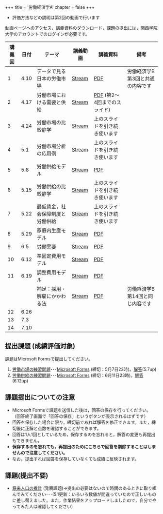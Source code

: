 +++
title = '労働経済学A'
chapter = false
+++

- 評価方法などの説明は第2回の動画で行います

動画ページへのアクセス，講義資料のダウンロード，課題の提出には，関西学院大学のアカウントでのログインが必要です。

|講義回|日付|テーマ|講義動画|講義資料|備考|
|-|-|-|-|-|-|
|1|4.10|データで見る日本の労働市場|[Stream](https://kwanseio365-my.sharepoint.com/:v:/g/personal/ikj20657_nuc_kwansei_ac_jp/EVhmRp_lBhdPmo2BiT6IhxgBC8C0ycxK9LQWLGEajIIXsQ?e=YMgaRN)|[PDF](https://kwanseio365-my.sharepoint.com/:b:/g/personal/ikj20657_nuc_kwansei_ac_jp/EUnvEpiZjixLtbXb_1rRTR8B6rIY5-FzOpMf3HZpLvbsCw?e=m9opYT)|労働経済学B第3回と共通の内容です
|2|4.17| 労働市場における需要と供給 | [Stream](https://kwanseio365-my.sharepoint.com/:v:/g/personal/ikj20657_nuc_kwansei_ac_jp/ES2j43msB_1Fm26TdhH5gp4BcYKqjOCCLPzAqY5EF4el5A?nav=eyJyZWZlcnJhbEluZm8iOnsicmVmZXJyYWxBcHAiOiJPbmVEcml2ZUZvckJ1c2luZXNzIiwicmVmZXJyYWxBcHBQbGF0Zm9ybSI6IldlYiIsInJlZmVycmFsTW9kZSI6InZpZXciLCJyZWZlcnJhbFZpZXciOiJNeUZpbGVzTGlua0NvcHkifX0&e=S1uV22) | [PDF](https://kwanseio365-my.sharepoint.com/:b:/g/personal/ikj20657_nuc_kwansei_ac_jp/EQ59k8s3s2JBsxJm-hRu0UwBKvlZxlcjaO7TRcPhSwd_Rw?e=KqIiNf) (第2〜4回までのスライド) |
|3|4.24| 労働市場の比較静学 | [Stream](https://kwanseio365-my.sharepoint.com/:v:/g/personal/ikj20657_nuc_kwansei_ac_jp/EY86ldo0cFBKrmmIIsNfyhYBTjFlsOJDIcyFjpO3NxlpEw?nav=eyJyZWZlcnJhbEluZm8iOnsicmVmZXJyYWxBcHAiOiJPbmVEcml2ZUZvckJ1c2luZXNzIiwicmVmZXJyYWxBcHBQbGF0Zm9ybSI6IldlYiIsInJlZmVycmFsTW9kZSI6InZpZXciLCJyZWZlcnJhbFZpZXciOiJNeUZpbGVzTGlua0NvcHkifX0&e=zH8dxu) | 上のスライドを引き続き使います |
|4|5.1| 労働市場分析の応用例 | [Stream](https://kwanseio365-my.sharepoint.com/:v:/g/personal/ikj20657_nuc_kwansei_ac_jp/ETT0U6BJ4KxIjtwg6UZbYMcBKFuogffV-8pQzM5YW0NnDg?nav=eyJyZWZlcnJhbEluZm8iOnsicmVmZXJyYWxBcHAiOiJPbmVEcml2ZUZvckJ1c2luZXNzIiwicmVmZXJyYWxBcHBQbGF0Zm9ybSI6IldlYiIsInJlZmVycmFsTW9kZSI6InZpZXciLCJyZWZlcnJhbFZpZXciOiJNeUZpbGVzTGlua0NvcHkifX0&e=hIaaU1) | 上のスライドを引き続き使います |
|5|5.8| 労働供給モデル | [Stream](https://kwanseio365-my.sharepoint.com/:v:/g/personal/ikj20657_nuc_kwansei_ac_jp/ESp1mFrJPxZJrIdHDVx35mkBYNdSEK9ESphsW9Ak6Fsvyw?nav=eyJyZWZlcnJhbEluZm8iOnsicmVmZXJyYWxBcHAiOiJPbmVEcml2ZUZvckJ1c2luZXNzIiwicmVmZXJyYWxBcHBQbGF0Zm9ybSI6IldlYiIsInJlZmVycmFsTW9kZSI6InZpZXciLCJyZWZlcnJhbFZpZXciOiJNeUZpbGVzTGlua0NvcHkifX0&e=n714ft) | [PDF](https://kwanseio365-my.sharepoint.com/:b:/g/personal/ikj20657_nuc_kwansei_ac_jp/Ec2l0D6Y8GVNo8sxUbmZpRwB4C6iowxd0zGE9eRPA50ANg?e=q2cnAM) |  |
|6|5.15| 労働供給の比較静学 | [Stream](https://kwanseio365-my.sharepoint.com/:v:/g/personal/ikj20657_nuc_kwansei_ac_jp/EfWHQ41PLaZBhkjDoDdQVJcBGVipuBxmBDmxDuSxiavqXw?nav=eyJyZWZlcnJhbEluZm8iOnsicmVmZXJyYWxBcHAiOiJPbmVEcml2ZUZvckJ1c2luZXNzIiwicmVmZXJyYWxBcHBQbGF0Zm9ybSI6IldlYiIsInJlZmVycmFsTW9kZSI6InZpZXciLCJyZWZlcnJhbFZpZXciOiJNeUZpbGVzTGlua0NvcHkifX0&e=zBfpBH) | 上のスライドを引き続き使います |
|7|5.22| 最低賃金，社会保障制度と労働供給 | [Stream](https://kwanseio365-my.sharepoint.com/:v:/g/personal/ikj20657_nuc_kwansei_ac_jp/Ecqx6SsfwYJMqM0gifBxVHcBqEVA_mp9_yy8_LFOQiM_kQ?nav=eyJyZWZlcnJhbEluZm8iOnsicmVmZXJyYWxBcHAiOiJPbmVEcml2ZUZvckJ1c2luZXNzIiwicmVmZXJyYWxBcHBQbGF0Zm9ybSI6IldlYiIsInJlZmVycmFsTW9kZSI6InZpZXciLCJyZWZlcnJhbFZpZXciOiJNeUZpbGVzTGlua0NvcHkifX0&e=B5yGl8) | 上のスライドを引き続き使います |
|8|5.29| 家庭内生産モデル | [Stream](https://kwanseio365-my.sharepoint.com/:v:/g/personal/ikj20657_nuc_kwansei_ac_jp/ERq7FMM8qLhOu8jAmhwCWV8BtfPJgYJDMNGuPbcROUVhNA?nav=eyJyZWZlcnJhbEluZm8iOnsicmVmZXJyYWxBcHAiOiJPbmVEcml2ZUZvckJ1c2luZXNzIiwicmVmZXJyYWxBcHBQbGF0Zm9ybSI6IldlYiIsInJlZmVycmFsTW9kZSI6InZpZXciLCJyZWZlcnJhbFZpZXciOiJNeUZpbGVzTGlua0NvcHkifX0&e=Eiw3EU) |[PDF](https://kwanseio365-my.sharepoint.com/:b:/g/personal/ikj20657_nuc_kwansei_ac_jp/EU5SPpVBTkJDp4xbcyMtaycB1ZQGM6E-cT94g36ZvWw6pw?e=UR6ALT) |
|9|6.5| 労働需要 | [Stream](https://kwanseio365-my.sharepoint.com/:v:/g/personal/ikj20657_nuc_kwansei_ac_jp/ESpzZRb77QFMnRVt-OKYq50BX-YBkzCYPcz3tfOWCmibug?nav=eyJyZWZlcnJhbEluZm8iOnsicmVmZXJyYWxBcHAiOiJPbmVEcml2ZUZvckJ1c2luZXNzIiwicmVmZXJyYWxBcHBQbGF0Zm9ybSI6IldlYiIsInJlZmVycmFsTW9kZSI6InZpZXciLCJyZWZlcnJhbFZpZXciOiJNeUZpbGVzTGlua0NvcHkifX0&e=SG3DkV) | [PDF](https://kwanseio365-my.sharepoint.com/:b:/g/personal/ikj20657_nuc_kwansei_ac_jp/ESn_ym5kKCJPvP2_dGrgka0BoydbB_NMspcBUIo3ydz-yQ?e=6ujjvm) |
|10|6.12| 準固定費用モデル | [Stream](https://kwanseio365-my.sharepoint.com/:v:/g/personal/ikj20657_nuc_kwansei_ac_jp/EfZ7IIi4wrxElzNOaV8nEaUBDSg4W5iiQyf0gI6OL9dkNg?nav=eyJyZWZlcnJhbEluZm8iOnsicmVmZXJyYWxBcHAiOiJPbmVEcml2ZUZvckJ1c2luZXNzIiwicmVmZXJyYWxBcHBQbGF0Zm9ybSI6IldlYiIsInJlZmVycmFsTW9kZSI6InZpZXciLCJyZWZlcnJhbFZpZXciOiJNeUZpbGVzTGlua0NvcHkifX0&e=eBuxzv) | [PDF](https://kwanseio365-my.sharepoint.com/:b:/g/personal/ikj20657_nuc_kwansei_ac_jp/EeNnOFOiU7pGmytPC-N5ZhYBfbWP-g2bl6rrPhM-G9pnBw?e=hnyYmY) |
|11|6.19| 調整費用モデル | [Stream](https://kwanseio365-my.sharepoint.com/:v:/g/personal/ikj20657_nuc_kwansei_ac_jp/EW3_GUrIIVlDluk07czRpGYBamVYg4En-KgEnf8W_RJ4-w?nav=eyJyZWZlcnJhbEluZm8iOnsicmVmZXJyYWxBcHAiOiJPbmVEcml2ZUZvckJ1c2luZXNzIiwicmVmZXJyYWxBcHBQbGF0Zm9ybSI6IldlYiIsInJlZmVycmFsTW9kZSI6InZpZXciLCJyZWZlcnJhbFZpZXciOiJNeUZpbGVzTGlua0NvcHkifX0&e=z3Kv4o) | [PDF](https://kwanseio365-my.sharepoint.com/:b:/g/personal/ikj20657_nuc_kwansei_ac_jp/EQG8cr5p269EnuXzBD5h-ZsB9HmzpsDJoPu1-SYWwaNnRA?e=Iodkc7) |
|||補足：採用・解雇にかかわる法| [Stream](https://kwanseio365-my.sharepoint.com/:b:/g/personal/ikj20657_nuc_kwansei_ac_jp/EbBCafFvTX9CsiIOXDiXqEMB0sW6IhLmCPwTXwcsCmn9eA?e=zpHw0E)| [PDF](https://kwanseio365-my.sharepoint.com/:b:/g/personal/ikj20657_nuc_kwansei_ac_jp/Ef4kCQmT1WNBu2SkIqDtFtwBUgPnh9T9JU8AGhI9tzRcpQ?e=B4OZKG) | 労働経済学B第14回と同じ内容です
|12|6.26|  |  |  |
|13|7.3|  |  |  |
|14|7.10|  |  |  |

## 提出課題 (成績評価対象)

課題はMicrosoft Formsで提出してください。

1. [労働市場の練習問題](https://kwanseio365-my.sharepoint.com/:b:/g/personal/ikj20657_nuc_kwansei_ac_jp/Ee8RB5p4qlNKri9_sQkDt5ABT76EXRRbcris1RYO3TT2Sg?e=Lvq1Nb)･･･[Microsoft Forms](https://forms.office.com/Pages/ResponsePage.aspx?id=MATZn9TuPk6aWibNlNnIs8-fnj7YkK9MuZPkxpsrxg9UMzNQUzZaUkk2NkxWNjNBNFlQVVhLUTRRNi4u) (締切：5月7日23時)。[解答](https://kwanseio365-my.sharepoint.com/:b:/g/personal/ikj20657_nuc_kwansei_ac_jp/EV_9HwXWCLJPu_7FU9a7hr4B8bjlRex40Tt4m39nFmhosQ?e=c4Asgv)(5.7up)
2. [労働供給の練習問題](https://kwanseio365-my.sharepoint.com/:b:/g/personal/ikj20657_nuc_kwansei_ac_jp/EdEuUOO24gtPhy5dzMWCmQEBQXOBm0KjfELr3oGOJRt-kQ?e=1qRZHV)･･･[Microsoft Forms](https://forms.office.com/r/yKFpNgr6yq) (締切：6月11日23時)。[解答](https://kwanseio365-my.sharepoint.com/:b:/g/personal/ikj20657_nuc_kwansei_ac_jp/ESxyBgn5yMlHvQR4C6t57loByxJTdA7sgt-TFlF8Fx1veQ?e=DE4xD9)(6.12up)

## 課題提出についての注意

- Microsoft Formsで課題を送信した後は，回答の保存を行ってください。  
（回答終了画面で「回答の保存」というボタンが表示されるはずです）
- 回答を保存した場合に限り，締切前であれば解答を修正できます。また，締切後に正解と点数を確認することができます。
- 回答は1人1回としているため，保存するのを忘れると，解答の変更も再提出もできません。
- **保存するのを忘れても，再提出のためにこちらで回答を削除することはしませんので注意してください。**
- なお，提出すれば回答を保存していなくても成績に反映されます。

## 課題(提出不要)

- [将来人口の推計](https://kwanseio365-my.sharepoint.com/:u:/g/personal/ikj20657_nuc_kwansei_ac_jp/EfHY_jM2BaJNhyPsYcr3H0kBZXwWdHTkeInQHC2mWTPCoA?e=fGgwqK) 
(発展課題)→提出の必要はないので時間のあるときに取り組んでみてください･･･(5.1更新：いろいろ数値が間違っていたので正しいものに差し替えました。また，作業結果をアップロードしましたので，自分でやってみた人は確認してください)